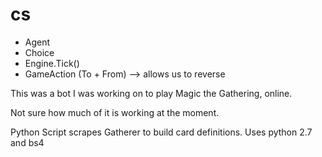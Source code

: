 # cs #
- Agent
- Choice
- Engine.Tick()
- GameAction (To + From) --> allows us to reverse

This was a bot I was working on to play Magic the Gathering, online.

Not sure how much of it is working at the moment.

Python Script scrapes Gatherer to build card definitions. Uses python 2.7 and
bs4
